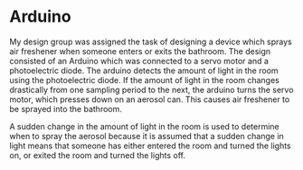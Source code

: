 # Arduino

My design group was assigned the task of designing a device which sprays air freshener when someone enters or exits the bathroom. 
The design consisted of an Arduino which was connected to a servo motor and a photoelectric diode. The arduino detects the amount of light in the room using the photoelectric diode. If the amount of light in the room changes drastically from one sampling period to the next, the arduino turns the servo motor, which presses down on an aerosol can. This causes air freshener to be sprayed into the bathroom. 

A sudden change in the amount of light in the room is used to determine when to spray the aerosol because it is assumed that a sudden 
change in light means that someone has either entered the room and turned the lights on, or exited the room and turned the lights off.

